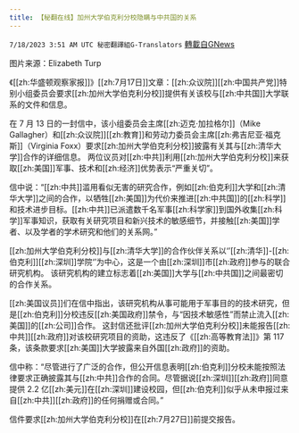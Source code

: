 ```yaml
---
title: 【秘翻在线】加州大学伯克利分校隐瞒与中共国的关系
---
```

`7/18/2023 3:51 AM UTC 秘密翻譯組G-Translators` [轉載自GNews](https://gnews.org/articles/1467851)

图片来源：Elizabeth Turp

《[[zh:华盛顿观察家报]]》[[zh:7月17日]]文章：[[zh:众议院]][[zh:中国共产党]]特别小组委员会要求[[zh:加州大学伯克利分校]]提供有关该校与[[zh:中共国]]大学联系的文件和信息。

在 7 月 13 日的一封信中，该小组委员会主席[[zh:迈克·加拉格尔]]（Mike Gallagher）和[[zh:众议院]][[zh:教育]]和劳动力委员会主席[[zh:弗吉尼亚·福克斯]]（Virginia Foxx）要求[[zh:加州大学伯克利分校]]披露有关其与[[zh:清华大学]]合作的详细信息。 两位议员对[[zh:中共]]利用[[zh:加州大学伯克利分校]]来获取[[zh:美国]]军事、技术和[[zh:经济]]优势表示“严重关切”。

信中说：“[[zh:中共]]滥用看似无害的研究合作，例如[[zh:伯克利]]大学和[[zh:清华大学]]之间的合作，以牺牲[[zh:美国]]为代价来推进[[zh:中共国]]的[[zh:科学]]和技术进步目标。[[zh:中共]]已派遣数千名军事[[zh:科学家]]到国外收集[[zh:科学]]军事知识，获取有关研究项目和新兴技术的敏感细节，并接触[[zh:美国]]学者、以及学者的学术研究和他们的关系网。”

[[zh:加州大学伯克利分校]]与[[zh:清华大学]]的合作伙伴关系以‘’[[zh:清华]]\-[[zh:伯克利]][[zh:深圳]]学院‘’为中心，这是一个由[[zh:深圳]]市[[zh:政府]]参与的联合研究机构。 该研究机构的建立标志着[[zh:美国]]大学与[[zh:中共国]]之间最密切的合作关系。

[[zh:美国议员]]们在信中指出，该研究机构从事可能用于军事目的的技术研究，但是[[zh:伯克利]]分校违反[[zh:美国政府]]禁令，与“因技术敏感性”而禁止流入[[zh:美国]]的[[zh:公司]]合作。 这封信还批评[[zh:加州大学伯克利分校]]未能报告[[zh:中共]][[zh:政府]]对该校研究项目的资助，这违反了《[[zh:高等教育法]]》第 117 条，该条款要求[[zh:美国]]大学披露来自外国[[zh:政府]]的资助。

信中称：“尽管进行了广泛的合作，但公开信息表明[[zh:伯克利]]分校未能按照法律要求正确披露其与[[zh:中共]]合作的合同。尽管据说[[zh:深圳]][[zh:政府]]同意提供 2.2 亿[[zh:美元]]在[[zh:深圳]]建设校园，但[[zh:伯克利]]似乎从未申报过来自[[zh:中共]][[zh:政府]]的任何捐赠或合同。”

信件要求[[zh:加州大学伯克利分校]]在[[zh:7月27日]]前提交报告。
